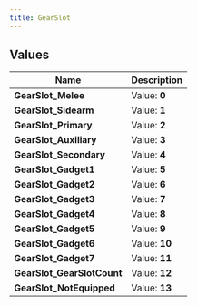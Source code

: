 ```yaml
---
title: GearSlot
---
```


## Values
| Name | Description |
| ---- | ----------- |
| **GearSlot_Melee** | Value: **0** |
| **GearSlot_Sidearm** | Value: **1** |
| **GearSlot_Primary** | Value: **2** |
| **GearSlot_Auxiliary** | Value: **3** |
| **GearSlot_Secondary** | Value: **4** |
| **GearSlot_Gadget1** | Value: **5** |
| **GearSlot_Gadget2** | Value: **6** |
| **GearSlot_Gadget3** | Value: **7** |
| **GearSlot_Gadget4** | Value: **8** |
| **GearSlot_Gadget5** | Value: **9** |
| **GearSlot_Gadget6** | Value: **10** |
| **GearSlot_Gadget7** | Value: **11** |
| **GearSlot_GearSlotCount** | Value: **12** |
| **GearSlot_NotEquipped** | Value: **13** |

